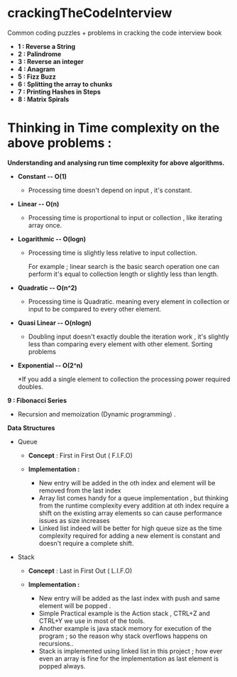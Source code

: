 # crackingTheCodeInterview

Common coding puzzles + problems in cracking the code interview book 

* **1 :  Reverse a String**
* **2 :  Palindrome**
* **3 :  Reverse an integer**
* **4 :  Anagram**
* **5 :  Fizz Buzz**
* **6 :  Splitting the array to chunks**
* **7 :  Printing Hashes in Steps**
* **8 :  Matrix Spirals**

# Thinking in Time complexity on the above problems :

**Understanding and analysing run time complexity  for above algorithms.**

* **Constant -- O(1)**

    * Processing time doesn't depend on input , it's constant.

* **Linear -- O(n)**

    * Processing time is proportional to input or collection , like iterating array once.

* **Logarithmic  -- O(logn)**

    * Processing time is slightly less relative to input collection.

      For example ; linear search is the basic search operation one can perform it's equal to collection length or slightly less than length.

* **Quadratic  -- O(n^2)**

   * Processing time is Quadratic. meaning every element in collection or input to be compared to every other element.

* **Quasi Linear  -- O(nlogn)**

   * Doubling input doesn't exactly double the iteration work , it's slightly less than comparing every element with other element.
     Sorting problems

* **Exponential -- O(2^n)**

   *If you add a single element to collection the processing power required doubles.


**9 :  Fibonacci Series**

  * Recursion and memoization (Dynamic programming) .


**Data Structures**

* Queue

    * **Concept** : First in First Out ( F.I.F.O)

    * **Implementation :**

         * New entry will be added in the oth index and element will be removed from the last index
         * Array list comes handy for a queue implementation , but thinking from the runtime complexity every addition
               at oth index require a shift on the existing array elements so can cause performance issues as size increases
         * Linked list indeed will be better for high queue size as the time complexity required for adding a new element is constant
               and doesn't require a complete shift.

* Stack

    * **Concept** : Last in First Out ( L.I.F.O)

    * **Implementation :**

         * New entry will be added as the last index with push and same element will be popped .
         * Simple Practical example is the Action stack , CTRL+Z and CTRL+Y we use in most of the tools.
         * Another example is java stack memory for execution of the program ; so the reason why stack overflows happens on recursions..
         * Stack is implemented using linked list in this project ; how ever even an array is fine for the implementation as last element is popped always.
